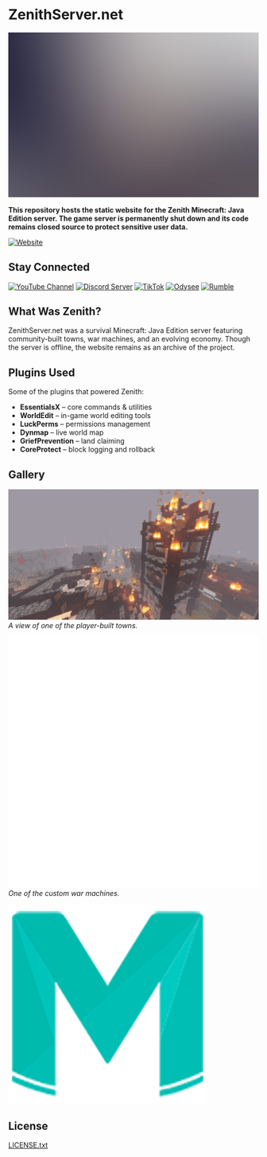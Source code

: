 # ZenithServer.net

![Zenith Banner](images/banner.jpg)

**This repository hosts the static website for the Zenith Minecraft: Java Edition server. The game server is permanently shut down and its code remains closed source to protect sensitive user data.**

[![Website](https://img.shields.io/badge/website-ZenithServer.net-blue)](https://www.zenithserver.net/)

## Stay Connected

[![YouTube Channel](https://img.shields.io/badge/YouTube-Subscribe-red?logo=youtube)](https://www.youtube.com/@zenithservernet)
[![Discord Server](https://img.shields.io/badge/Discord-Join-5865F2?logo=discord&logoColor=white)](https://discord.gg/JnX4ytH)
[![TikTok](https://img.shields.io/badge/TikTok-Follow-black?logo=tiktok)](https://www.tiktok.com/@zenithserver)
[![Odysee](https://img.shields.io/badge/Odysee-Subscribe-red?logo=odysee)](https://odysee.com/@zenith:e2)
[![Rumble](https://img.shields.io/badge/Rumble-Subscribe-339933?logo=rumble)](https://rumble.com/c/c-2614024)

## What Was Zenith?

ZenithServer.net was a survival Minecraft: Java Edition server featuring community-built towns, war machines, and an evolving economy. Though the server is offline, the website remains as an archive of the project.

## Plugins Used

Some of the plugins that powered Zenith:

- **EssentialsX** – core commands & utilities
- **WorldEdit** – in-game world editing tools
- **LuckPerms** – permissions management
- **Dynmap** – live world map
- **GriefPrevention** – land claiming
- **CoreProtect** – block logging and rollback

## Gallery

![Town](images/town.png)
*A view of one of the player-built towns.*

![Cannon](images/cannon.png)
*One of the custom war machines.*

![Minecraft Server](images/minecraftserver.png)

## License

[LICENSE.txt](LICENSE.txt)

